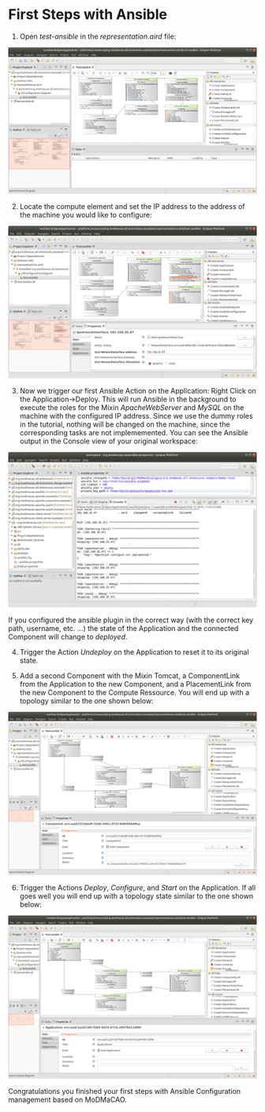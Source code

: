 # First Steps with Ansible #

1. Open *test-ansible* in the *representation.aird* file:

<p align="center">
  <img src="test-ansible-representation.png" alt="Ansible Test Representation" width="600"/>
</p>

2. Locate the compute element and set the IP address to the address of the machine you would like to
configure:

<p align="center">
  <img src="ansible-adjust-ip.png" alt="Andjust IP Address" width="600"/>
</p>

3. Now we trigger our first Ansible Action on the Application: Right Click on the Application->Deploy. This will run Ansible
in the background to execute the roles for the Mixin *ApacheWebServer* and *MySQL* on the machine with the
configured IP address. 
Since we use the dummy roles in the tutorial, nothing will be changed on the machine, since
the corresponding tasks are not implememented. 
You can see the Ansible output in the Console view of your original workspace:

<p align="center">
  <img src="ansible-log.png" alt="Ansible logging." width="600"/>
</p>

If you configured the ansible plugin in the correct way (with the correct key path, username, etc. ...) the state
of the Application and the connected Component will change to *deployed*.

4. Trigger the Action *Undeploy* on the Application to reset it to its original state.

5. Add a second Component with the Mixin Tomcat, a ComponentLink from the Application to the new Component, and
a PlacementLink from the new Component to the Compute Ressource. You will end up with a topology similar to the
one shown below:

<p align="center">
  <img src="add-second-component.png" alt="Add second component." width="600"/>
</p>

6. Trigger the Actions *Deploy*, *Configure*, and *Start* on the Application. If all goes well you will end up
with a topology state similar to the one shown below:

<p align="center">
  <img src="final-result.png" alt="Final result." width="600"/>
</p>

Congratulations you finished your first steps with Ansible Configuration management based on MoDMaCAO.

